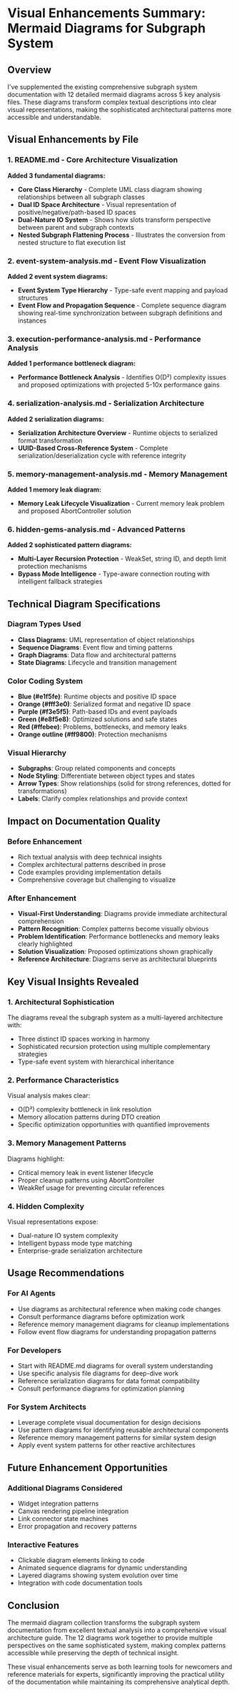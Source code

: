 # Visual Enhancements Summary: Mermaid Diagrams for Subgraph System

## Overview

I've supplemented the existing comprehensive subgraph system documentation with 12 detailed mermaid diagrams across 5 key analysis files. These diagrams transform complex textual descriptions into clear visual representations, making the sophisticated architectural patterns more accessible and understandable.

## Visual Enhancements by File

### 1. README.md - Core Architecture Visualization
**Added 3 fundamental diagrams:**

- **Core Class Hierarchy** - Complete UML class diagram showing relationships between all subgraph classes
- **Dual ID Space Architecture** - Visual representation of positive/negative/path-based ID spaces
- **Dual-Nature IO System** - Shows how slots transform perspective between parent and subgraph contexts
- **Nested Subgraph Flattening Process** - Illustrates the conversion from nested structure to flat execution list

### 2. event-system-analysis.md - Event Flow Visualization
**Added 2 event system diagrams:**

- **Event System Type Hierarchy** - Type-safe event mapping and payload structures
- **Event Flow and Propagation Sequence** - Complete sequence diagram showing real-time synchronization between subgraph definitions and instances

### 3. execution-performance-analysis.md - Performance Analysis
**Added 1 performance bottleneck diagram:**

- **Performance Bottleneck Analysis** - Identifies O(D²) complexity issues and proposed optimizations with projected 5-10x performance gains

### 4. serialization-analysis.md - Serialization Architecture
**Added 2 serialization diagrams:**

- **Serialization Architecture Overview** - Runtime objects to serialized format transformation
- **UUID-Based Cross-Reference System** - Complete serialization/deserialization cycle with reference integrity

### 5. memory-management-analysis.md - Memory Management
**Added 1 memory leak diagram:**

- **Memory Leak Lifecycle Visualization** - Current memory leak problem and proposed AbortController solution

### 6. hidden-gems-analysis.md - Advanced Patterns
**Added 2 sophisticated pattern diagrams:**

- **Multi-Layer Recursion Protection** - WeakSet, string ID, and depth limit protection mechanisms
- **Bypass Mode Intelligence** - Type-aware connection routing with intelligent fallback strategies

## Technical Diagram Specifications

### Diagram Types Used
- **Class Diagrams**: UML representation of object relationships
- **Sequence Diagrams**: Event flow and timing patterns
- **Graph Diagrams**: Data flow and architectural patterns
- **State Diagrams**: Lifecycle and transition management

### Color Coding System
- **Blue (#e1f5fe)**: Runtime objects and positive ID space
- **Orange (#fff3e0)**: Serialized format and negative ID space  
- **Purple (#f3e5f5)**: Path-based IDs and event payloads
- **Green (#e8f5e8)**: Optimized solutions and safe states
- **Red (#ffebee)**: Problems, bottlenecks, and memory leaks
- **Orange outline (#ff9800)**: Protection mechanisms

### Visual Hierarchy
- **Subgraphs**: Group related components and concepts
- **Node Styling**: Differentiate between object types and states
- **Arrow Types**: Show relationships (solid for strong references, dotted for transformations)
- **Labels**: Clarify complex relationships and provide context

## Impact on Documentation Quality

### Before Enhancement
- Rich textual analysis with deep technical insights
- Complex architectural patterns described in prose
- Code examples providing implementation details
- Comprehensive coverage but challenging to visualize

### After Enhancement
- **Visual-First Understanding**: Diagrams provide immediate architectural comprehension
- **Pattern Recognition**: Complex patterns become visually obvious
- **Problem Identification**: Performance bottlenecks and memory leaks clearly highlighted
- **Solution Visualization**: Proposed optimizations shown graphically
- **Reference Architecture**: Diagrams serve as architectural blueprints

## Key Visual Insights Revealed

### 1. Architectural Sophistication
The diagrams reveal the subgraph system as a multi-layered architecture with:
- Three distinct ID spaces working in harmony
- Sophisticated recursion protection using multiple complementary strategies
- Type-safe event system with hierarchical inheritance

### 2. Performance Characteristics
Visual analysis makes clear:
- O(D²) complexity bottleneck in link resolution
- Memory allocation patterns during DTO creation
- Specific optimization opportunities with quantified improvements

### 3. Memory Management Patterns
Diagrams highlight:
- Critical memory leak in event listener lifecycle
- Proper cleanup patterns using AbortController
- WeakRef usage for preventing circular references

### 4. Hidden Complexity
Visual representations expose:
- Dual-nature IO system complexity
- Intelligent bypass mode type matching
- Enterprise-grade serialization architecture

## Usage Recommendations

### For AI Agents
- Use diagrams as architectural reference when making code changes
- Consult performance diagrams before optimization work
- Reference memory management diagrams for cleanup implementations
- Follow event flow diagrams for understanding propagation patterns

### For Developers
- Start with README.md diagrams for overall system understanding
- Use specific analysis file diagrams for deep-dive work
- Reference serialization diagrams for data format compatibility
- Consult performance diagrams for optimization planning

### For System Architects
- Leverage complete visual documentation for design decisions
- Use pattern diagrams for identifying reusable architectural components
- Reference memory management patterns for similar system design
- Apply event system patterns for other reactive architectures

## Future Enhancement Opportunities

### Additional Diagrams Considered
- Widget integration patterns
- Canvas rendering pipeline integration
- Link connector state machines
- Error propagation and recovery patterns

### Interactive Features
- Clickable diagram elements linking to code
- Animated sequence diagrams for dynamic understanding
- Layered diagrams showing system evolution over time
- Integration with code documentation tools

## Conclusion

The mermaid diagram collection transforms the subgraph system documentation from excellent textual analysis into a comprehensive visual architecture guide. The 12 diagrams work together to provide multiple perspectives on the same sophisticated system, making complex patterns accessible while preserving the depth of technical insight.

These visual enhancements serve as both learning tools for newcomers and reference materials for experts, significantly improving the practical utility of the documentation while maintaining its comprehensive analytical depth.